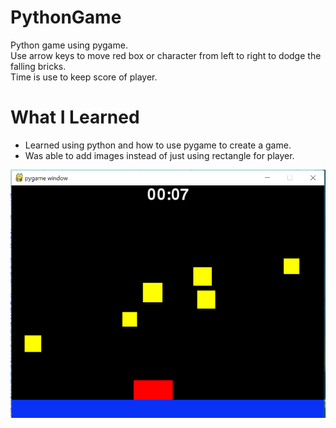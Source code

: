 # PythonGame

Python game using pygame.  
Use arrow keys to move red box or character from left to right to dodge the falling bricks.  
Time is use to keep score of player.  

# What I Learned

* Learned using python and how to use pygame to create a game.
* Was able to add images instead of just using rectangle for player.

![](gameView.png)
